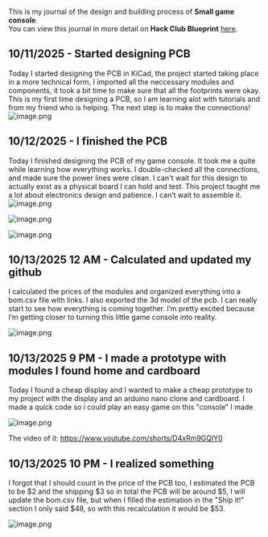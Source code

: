 <!--
  ===================    !!READ THIS NOTICE!!   ====================
  DO NOT edit this file manually. Your changes WILL BE OVERWRITTEN!
  This journal is auto generated and updated by Hack Club Blueprint.
  To edit this file, please edit your journal entries on Blueprint.
  ==================================================================
-->

This is my journal of the design and building process of **Small game console**.  
You can view this journal in more detail on **Hack Club Blueprint** [here](https://blueprint.hackclub.com/projects/379).


## 10/11/2025 - Started designing PCB  

Today I started designing the PCB in KiCad, the project started taking place in a more technical form, I imported all the neccessary modules and components, it took a bit time to make sure that all the footprints were okay. This is my first time designing a PCB, so I am learning alot with tutorials and from my friend who is helping. The next step is to make the connections!
![image.png](https://blueprint.hackclub.com/user-attachments/blobs/proxy/eyJfcmFpbHMiOnsiZGF0YSI6MTU5NCwicHVyIjoiYmxvYl9pZCJ9fQ==--9aa53799ba748cebb8eb5658606ddf4f9212abb6/image.png)

  

## 10/12/2025 - I finished the PCB  

Today I finished designing the PCB of my game console. It took me a quite while learning how everything works. I double-checked all the connections, and made sure the power lines were clean. I can't wait for this design to actually exist as a physical board I can hold and test. This project taught me a lot about electronics design and patience. I can’t wait to assemble it. ![image.png](https://blueprint.hackclub.com/user-attachments/blobs/proxy/eyJfcmFpbHMiOnsiZGF0YSI6MTg2NSwicHVyIjoiYmxvYl9pZCJ9fQ==--1c87a70c7fcc9671e7585e728074bc97ac5c3f7d/image.png)

![image.png](https://blueprint.hackclub.com/user-attachments/blobs/proxy/eyJfcmFpbHMiOnsiZGF0YSI6MTg2NiwicHVyIjoiYmxvYl9pZCJ9fQ==--dc66b244655a8e24753a380320d87a4bd8720654/image.png)

![image.png](https://blueprint.hackclub.com/user-attachments/blobs/proxy/eyJfcmFpbHMiOnsiZGF0YSI6MTg3OCwicHVyIjoiYmxvYl9pZCJ9fQ==--fa10c918dfd4135b6f6ebeae841bcfc221b275b4/image.png)


  

## 10/13/2025 12 AM - Calculated and updated my github  

I calculated the prices of the modules and organized everything into a bom.csv file with links. I also exported the 3d model of the pcb. I can really start to see how everything is coming together. I’m pretty excited because I’m getting closer to turning this little game console into reality.

![image.png](https://blueprint.hackclub.com/user-attachments/blobs/proxy/eyJfcmFpbHMiOnsiZGF0YSI6MTg4MywicHVyIjoiYmxvYl9pZCJ9fQ==--0df602c237ba6165398411f992bb15d268213a33/image.png)
  

## 10/13/2025 9 PM - I made a prototype with modules I found home and cardboard  

Today I found a cheap display and I wanted to make a cheap prototype to my project with the display and an arduino nano clone and cardboard. I made a quick code so i could play an easy game on this "console" I made

![image.png](https://blueprint.hackclub.com/user-attachments/blobs/proxy/eyJfcmFpbHMiOnsiZGF0YSI6MjA2OCwicHVyIjoiYmxvYl9pZCJ9fQ==--145a948117b65d51784c970daa70213c40f67110/image.png)


The video of it: https://www.youtube.com/shorts/D4xRm9GQlY0  

## 10/13/2025 10 PM - I realized something  

I forgot that I should count in the price of the PCB too, I estimated the PCB to be $2 and the shipping $3 so in total the PCB will be around $5, I will update the bom.csv file, but when I filled the estimation in the "Ship it!" section I only said $48, so with this recalculation it would be $53.

![image.png](https://blueprint.hackclub.com/user-attachments/blobs/proxy/eyJfcmFpbHMiOnsiZGF0YSI6MjA3OCwicHVyIjoiYmxvYl9pZCJ9fQ==--69963549f71d33a36bb121773add1fe614c1f509/image.png)
  

